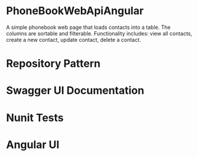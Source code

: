 # PhoneBookWebApiAngular

A simple phonebook web page  that loads contacts into a
table. The columns are sortable and filterable.
Functionality includes: view all contacts, create a new contact, update
contact, delete a contact.

# Repository Pattern
# Swagger UI Documentation
# Nunit Tests
# Angular UI

